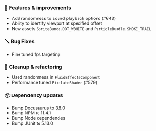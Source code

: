 ### 🚀 Features & improvements

- Add randomness to sound playback options (#643)
- Ability to identify viewport at specified offset
- New assets `SpriteBunde.DOT_WBHITE` and `ParticleBundle.SMOKE_TRAIL`

### 🪛 Bug Fixes

- Fine tuned fps targeting

### 🧽 Cleanup & refactoring

- Used randomness in `FluidEffectsComponent`
- Performance tuned `PixelateShader` (#579)

### 📦 Dependency updates

- Bump Docusaurus to 3.8.0
- Bump NPM to 11.4.1
- Bump Node dependencies
- Bump JUnit to 5.13.0